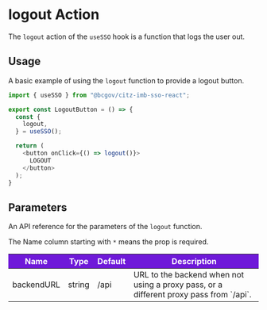 # logout Action 

The `logout` action of the `useSSO` hook is a function that logs the user out.

## Usage

A basic example of using the `logout` function to provide a logout button.

```JavaScript
import { useSSO } from "@bcgov/citz-imb-sso-react";

export const LogoutButton = () => {
  const {
    logout,
  } = useSSO();

  return (
    <button onClick={() => logout()}>
      LOGOUT
    </button>
  );
}
```

## Parameters

An API reference for the parameters of the `logout` function.

The Name column starting with `*` means the prop is required.

<table>
  <!-- Table columns -->
  <thead>
    <tr>
      <th style="background: #6f19d9; color: white;">Name</th>
      <th style="background: #6f19d9; color: white;">Type</th>
      <th style="background: #6f19d9; color: white;">Default</th>
      <th style="background: #6f19d9; color: white;">Description</th>
    </tr>
  </thead>

  <!-- Table rows -->
  <tbody>
  <tr>
      <td>backendURL</td>
      <td>string</td>
      <td>/api</td>
      <td>URL to the backend when not using a proxy pass, or a different proxy pass from `/api`.</td>
    </tr>
  </tbody>
</table>
